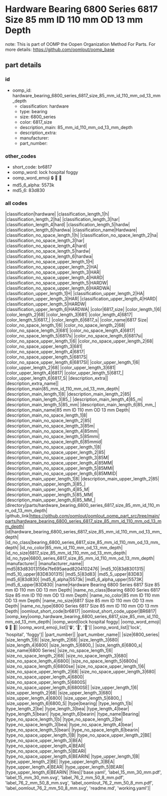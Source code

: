 # Hardware Bearing 6800 Series 6817 Size 85 mm ID 110 mm OD 13 mm Depth  

note: This is part of OOMP the Oopen Organization Method For Parts. For more details: https://github.com/oomlout/oomp_base

##  part details





### id
* oomp_id: hardware_bearing_6800_series_6817_size_85_mm_id_110_mm_od_13_mm_depth
  * classification: hardware
  * type: bearing
  * size: 6800_series
  * color: 6817_size
  * description_main: 85_mm_id_110_mm_od_13_mm_depth
  * description_extra: 
  * manufacturer: 
  * part_number: 

### other_codes
* short_code: br6817
* oomp_word: lock hospital foggy
* oomp_word_emoji :lock: :hospital: :foggy:
* md5_6_alpha: 5573k
* md5_6: 83d830

### all codes 
|classification|hardware|
|classification_length_1|h|
|classification_length_2|ha|
|classification_length_3|har|
|classification_length_4|hard|
|classification_length_5|hardw|
|classification_length_6|hardwa|
|classification_name|Hardware|
|classification_no_space_length_1|h|
|classification_no_space_length_2|ha|
|classification_no_space_length_3|har|
|classification_no_space_length_4|hard|
|classification_no_space_length_5|hardw|
|classification_no_space_length_6|hardwa|
|classification_no_space_upper_length_1|H|
|classification_no_space_upper_length_2|HA|
|classification_no_space_upper_length_3|HAR|
|classification_no_space_upper_length_4|HARD|
|classification_no_space_upper_length_5|HARDW|
|classification_no_space_upper_length_6|HARDWA|
|classification_upper_length_1|H|
|classification_upper_length_2|HA|
|classification_upper_length_3|HAR|
|classification_upper_length_4|HARD|
|classification_upper_length_5|HARDW|
|classification_upper_length_6|HARDWA|
|color|6817_size|
|color_length_1|6|
|color_length_2|68|
|color_length_3|681|
|color_length_4|6817|
|color_length_5|6817_|
|color_length_6|6817_s|
|color_name|6817 Size|
|color_no_space_length_1|6|
|color_no_space_length_2|68|
|color_no_space_length_3|681|
|color_no_space_length_4|6817|
|color_no_space_length_5|6817s|
|color_no_space_length_6|6817si|
|color_no_space_upper_length_1|6|
|color_no_space_upper_length_2|68|
|color_no_space_upper_length_3|681|
|color_no_space_upper_length_4|6817|
|color_no_space_upper_length_5|6817S|
|color_no_space_upper_length_6|6817SI|
|color_upper_length_1|6|
|color_upper_length_2|68|
|color_upper_length_3|681|
|color_upper_length_4|6817|
|color_upper_length_5|6817_|
|color_upper_length_6|6817_S|
|description_extra||
|description_extra_name||
|description_main|85_mm_id_110_mm_od_13_mm_depth|
|description_main_length_1|8|
|description_main_length_2|85|
|description_main_length_3|85_|
|description_main_length_4|85_m|
|description_main_length_5|85_mm|
|description_main_length_6|85_mm_|
|description_main_name|85 mm ID 110 mm OD 13 mm Depth|
|description_main_no_space_length_1|8|
|description_main_no_space_length_2|85|
|description_main_no_space_length_3|85m|
|description_main_no_space_length_4|85mm|
|description_main_no_space_length_5|85mmi|
|description_main_no_space_length_6|85mmid|
|description_main_no_space_upper_length_1|8|
|description_main_no_space_upper_length_2|85|
|description_main_no_space_upper_length_3|85M|
|description_main_no_space_upper_length_4|85MM|
|description_main_no_space_upper_length_5|85MMI|
|description_main_no_space_upper_length_6|85MMID|
|description_main_upper_length_1|8|
|description_main_upper_length_2|85|
|description_main_upper_length_3|85_|
|description_main_upper_length_4|85_M|
|description_main_upper_length_5|85_MM|
|description_main_upper_length_6|85_MM_|
|directory|parts/hardware_bearing_6800_series_6817_size_85_mm_id_110_mm_od_13_mm_depth|
|github_link|https://github.com/oomlout/oomlout_oomp_part_src/tree/main/parts/hardware_bearing_6800_series_6817_size_85_mm_id_110_mm_od_13_mm_depth|
|id|hardware_bearing_6800_series_6817_size_85_mm_id_110_mm_od_13_mm_depth|
|id_no_class|bearing_6800_series_6817_size_85_mm_id_110_mm_od_13_mm_depth|
|id_no_color|85_mm_id_110_mm_od_13_mm_depth|
|id_no_size|6817_size_85_mm_id_110_mm_od_13_mm_depth|
|id_no_type|6800_series_6817_size_85_mm_id_110_mm_od_13_mm_depth|
|manufacturer||
|manufacturer_name||
|md5|83d83013156e7fe695aead8204102476|
|md5_10|83d8301315|
|md5_10_upper|83D8301315|
|md5_5|83d83|
|md5_5_upper|83D83|
|md5_6|83d830|
|md5_6_alpha|5573k|
|md5_6_alpha_upper|5573K|
|md5_6_upper|83D830|
|name|Hardware Bearing 6800 Series 6817 Size 85 mm ID 110 mm OD 13 mm Depth|
|name_no_class|Bearing 6800 Series 6817 Size 85 mm ID 110 mm OD 13 mm Depth|
|name_no_color|85 mm ID 110 mm OD 13 mm Depth|
|name_no_size|6817 Size 85 mm ID 110 mm OD 13 mm Depth|
|name_no_type|6800 Series 6817 Size 85 mm ID 110 mm OD 13 mm Depth|
|oomlout_short_code|br6817|
|oomlout_short_code_upper|BR6817|
|oomp_key|oomp_hardware_bearing_6800_series_6817_size_85_mm_id_110_mm_od_13_mm_depth|
|oomp_word|lock hospital foggy|
|oomp_word_emoji|:lock: :hospital: :foggy:|
|oomp_word_emoji_list|[':lock:', ':hospital:', ':foggy:']|
|oomp_word_list|['lock', 'hospital', 'foggy']|
|part_number||
|part_number_name||
|size|6800_series|
|size_length_1|6|
|size_length_2|68|
|size_length_3|680|
|size_length_4|6800|
|size_length_5|6800_|
|size_length_6|6800_s|
|size_name|6800 Series|
|size_no_space_length_1|6|
|size_no_space_length_2|68|
|size_no_space_length_3|680|
|size_no_space_length_4|6800|
|size_no_space_length_5|6800s|
|size_no_space_length_6|6800se|
|size_no_space_upper_length_1|6|
|size_no_space_upper_length_2|68|
|size_no_space_upper_length_3|680|
|size_no_space_upper_length_4|6800|
|size_no_space_upper_length_5|6800S|
|size_no_space_upper_length_6|6800SE|
|size_upper_length_1|6|
|size_upper_length_2|68|
|size_upper_length_3|680|
|size_upper_length_4|6800|
|size_upper_length_5|6800_|
|size_upper_length_6|6800_S|
|type|bearing|
|type_length_1|b|
|type_length_2|be|
|type_length_3|bea|
|type_length_4|bear|
|type_length_5|beari|
|type_length_6|bearin|
|type_name|Bearing|
|type_no_space_length_1|b|
|type_no_space_length_2|be|
|type_no_space_length_3|bea|
|type_no_space_length_4|bear|
|type_no_space_length_5|beari|
|type_no_space_length_6|bearin|
|type_no_space_upper_length_1|B|
|type_no_space_upper_length_2|BE|
|type_no_space_upper_length_3|BEA|
|type_no_space_upper_length_4|BEAR|
|type_no_space_upper_length_5|BEARI|
|type_no_space_upper_length_6|BEARIN|
|type_upper_length_1|B|
|type_upper_length_2|BE|
|type_upper_length_3|BEA|
|type_upper_length_4|BEAR|
|type_upper_length_5|BEARI|
|type_upper_length_6|BEARIN|
|files|['base.yaml', 'label_15_mm_30_mm.pdf', 'label_15_mm_30_mm.svg', 'label_76_2_mm_50_8_mm.pdf', 'label_76_2_mm_50_8_mm.svg', 'label_oomlout_76_2_mm_50_8_mm.pdf', 'label_oomlout_76_2_mm_50_8_mm.svg', 'readme.md', 'working.yaml']|
